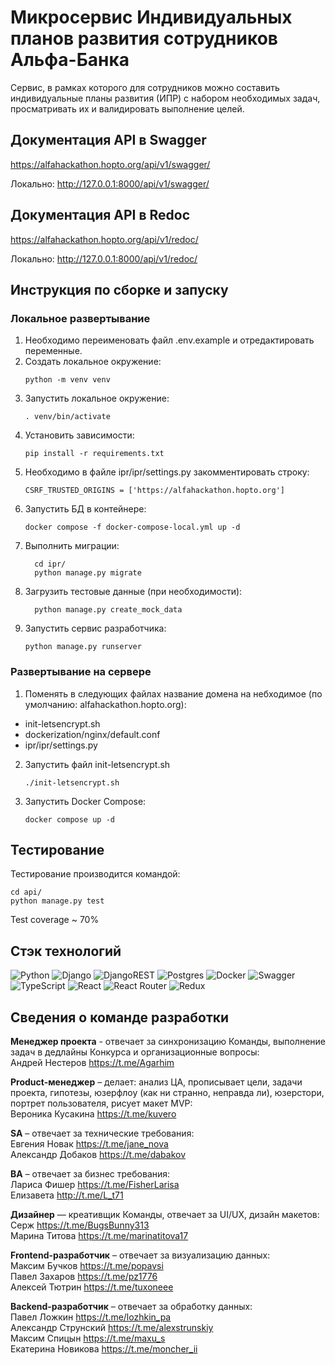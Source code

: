 # Микросервис Индивидуальных планов развития сотрудников Альфа-Банка
Сервис, в рамках которого для сотрудников можно составить индивидуальные планы развития (ИПР) с набором необходимых задач, просматривать их и валидировать выполнение целей.

## Документация API в Swagger
https://alfahackathon.hopto.org/api/v1/swagger/

Локально: http://127.0.0.1:8000/api/v1/swagger/ 

## Документация API в Redoc  
https://alfahackathon.hopto.org/api/v1/redoc/

Локально: http://127.0.0.1:8000/api/v1/redoc/

## Инструкция по сборке и запуску
### Локальное развертывание
1. Необходимо переименовать файл .env.example и отредактировать переменные.
2. Создать локальное окружение:
    ```
    python -m venv venv
    ```
3. Запустить локальное окружение:
    ```
    . venv/bin/activate
    ```
4. Установить зависимости:
    ```
    pip install -r requirements.txt
    ```
5. Необходимо в файле ipr/ipr/settings.py закомментировать строку:
    ```
    CSRF_TRUSTED_ORIGINS = ['https://alfahackathon.hopto.org']
    ```
6. Запустить БД в контейнере:
    ```
    docker compose -f docker-compose-local.yml up -d
    ```
7. Выполнить миграции:
    ```
      cd ipr/
      python manage.py migrate
    ```
8. Загрузить тестовые данные (при необходимости):
    ```
      python manage.py create_mock_data
    ```
9. Запустить сервис разработчика:
    ```
    python manage.py runserver
    ```

### Развертывание на сервере
1. Поменять в следующих файлах название домена на небходимое (по умолчанию: alfahackathon.hopto.org):
- init-letsencrypt.sh
- dockerization/nginx/default.conf
- ipr/ipr/settings.py
2. Запустить файл init-letsencrypt.sh
    ```
    ./init-letsencrypt.sh
    ```
3. Запустить Docker Compose:
    ```
    docker compose up -d
    ```

## Тестирование
Тестирование производится командой:
```
cd api/
python manage.py test
```

Test coverage ~ 70%

## Стэк технологий  
![Python](https://img.shields.io/badge/python-3670A0?style=for-the-badge&logo=python&logoColor=ffdd54)
![Django](https://img.shields.io/badge/django-%23092E20.svg?style=for-the-badge&logo=django&logoColor=white)
![DjangoREST](https://img.shields.io/badge/DJANGO-REST-ff1709?style=for-the-badge&logo=django&logoColor=white&color=ff1709&labelColor=gray)
![Postgres](https://img.shields.io/badge/postgres-%23316192.svg?style=for-the-badge&logo=postgresql&logoColor=white)
![Docker](https://img.shields.io/badge/docker-%230db7ed.svg?style=for-the-badge&logo=docker&logoColor=white)
![Swagger](https://img.shields.io/badge/-Swagger-%23Clojure?style=for-the-badge&logo=swagger&logoColor=white)
![TypeScript](https://img.shields.io/badge/typescript-%23007ACC.svg?style=for-the-badge&logo=typescript&logoColor=white)
![React](https://img.shields.io/badge/react-%2320232a.svg?style=for-the-badge&logo=react&logoColor=%2361DAFB)
![React Router](https://img.shields.io/badge/React_Router-CA4245?style=for-the-badge&logo=react-router&logoColor=white)
![Redux](https://img.shields.io/badge/redux-%23593d88.svg?style=for-the-badge&logo=redux&logoColor=white)

## Сведения о команде разработки
**Менеджер проекта** - отвечает за синхронизацию Команды, выполнение задач в дедлайны Конкурса и организационные вопросы:   
Андрей Нестеров https://t.me/Agarhim  

**Product-менеджер** – делает: анализ ЦА, прописывает цели, задачи проекта, гипотезы, юзерфлоу (как ни странно, неправда ли), юзерстори, портрет пользователя, рисует макет MVP:    
Вероника Кусакина https://t.me/kuvero  

**SA** – отвечает за технические требования:  
Евгения Новак https://t.me/jane_nova  
Александр Добаков https://t.me/dabakov  

**BA** – отвечает за бизнес требования:  
Лариса Фишер https://t.me/FisherLarisa  
Елизавета  http://t.me/L_t71  

**Дизайнер** — креативщик Команды, отвечает за UI/UX, дизайн макетов:  
Серж https://t.me/BugsBunny313  
Марина Титова https://t.me/marinatitova17  

**Frontend-разработчик** – отвечает за визуализацию данных:  
Максим Бучков https://t.me/popavsi  
Павел Захаров https://t.me/pz1776  
Алексей Тютрин https://t.me/tuxoneee  

**Backend-разработчик** – отвечает за обработку данных:  
Павел Ложкин https://t.me/lozhkin_pa  
Александр Струнский https://t.me/alexstrunskiy  
Максим Спицын https://t.me/maxu_s  
Екатерина Новикова https://t.me/moncher_ii
